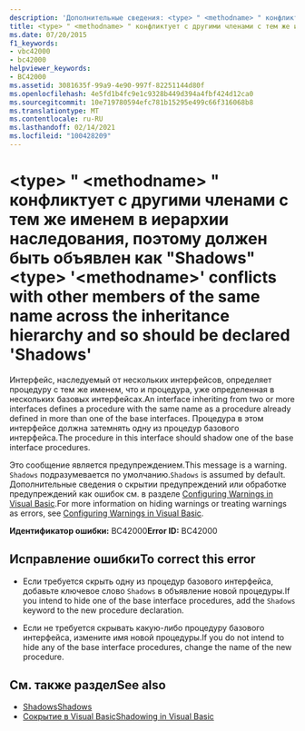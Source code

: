 ```yaml
---
description: 'Дополнительные сведения: <type> " <methodname> " конфликтует с другими членами с тем же именем в иерархии наследования, поэтому должен быть объявлен как "Shadows"'
title: <type> " <methodname> " конфликтует с другими членами с тем же именем в иерархии наследования, поэтому должен быть объявлен как "Shadows"
ms.date: 07/20/2015
f1_keywords:
- vbc42000
- bc42000
helpviewer_keywords:
- BC42000
ms.assetid: 3081635f-99a9-4e90-997f-82251144d80f
ms.openlocfilehash: 4e5fd1b4fc9e1c9328b449d394a4fbf424d12ca0
ms.sourcegitcommit: 10e719780594efc781b15295e499c66f316068b8
ms.translationtype: MT
ms.contentlocale: ru-RU
ms.lasthandoff: 02/14/2021
ms.locfileid: "100428209"
---
```

# <a name="type-methodname-conflicts-with-other-members-of-the-same-name-across-the-inheritance-hierarchy-and-so-should-be-declared-shadows"></a><span data-ttu-id="d6eba-103">\<type> " \<methodname> " конфликтует с другими членами с тем же именем в иерархии наследования, поэтому должен быть объявлен как "Shadows"</span><span class="sxs-lookup"><span data-stu-id="d6eba-103">\<type> '\<methodname>' conflicts with other members of the same name across the inheritance hierarchy and so should be declared 'Shadows'</span></span>

<span data-ttu-id="d6eba-104">Интерфейс, наследуемый от нескольких интерфейсов, определяет процедуру с тем же именем, что и процедура, уже определенная в нескольких базовых интерфейсах.</span><span class="sxs-lookup"><span data-stu-id="d6eba-104">An interface inheriting from two or more interfaces defines a procedure with the same name as a procedure already defined in more than one of the base interfaces.</span></span> <span data-ttu-id="d6eba-105">Процедура в этом интерфейсе должна затемнять одну из процедур базового интерфейса.</span><span class="sxs-lookup"><span data-stu-id="d6eba-105">The procedure in this interface should shadow one of the base interface procedures.</span></span>  
  
 <span data-ttu-id="d6eba-106">Это сообщение является предупреждением.</span><span class="sxs-lookup"><span data-stu-id="d6eba-106">This message is a warning.</span></span> <span data-ttu-id="d6eba-107">`Shadows` подразумевается по умолчанию.</span><span class="sxs-lookup"><span data-stu-id="d6eba-107">`Shadows` is assumed by default.</span></span> <span data-ttu-id="d6eba-108">Дополнительные сведения о скрытии предупреждений или обработке предупреждений как ошибок см. в разделе [Configuring Warnings in Visual Basic](/visualstudio/ide/configuring-warnings-in-visual-basic).</span><span class="sxs-lookup"><span data-stu-id="d6eba-108">For more information on hiding warnings or treating warnings as errors, see [Configuring Warnings in Visual Basic](/visualstudio/ide/configuring-warnings-in-visual-basic).</span></span>  
  
 <span data-ttu-id="d6eba-109">**Идентификатор ошибки:** BC42000</span><span class="sxs-lookup"><span data-stu-id="d6eba-109">**Error ID:** BC42000</span></span>  
  
## <a name="to-correct-this-error"></a><span data-ttu-id="d6eba-110">Исправление ошибки</span><span class="sxs-lookup"><span data-stu-id="d6eba-110">To correct this error</span></span>  
  
- <span data-ttu-id="d6eba-111">Если требуется скрыть одну из процедур базового интерфейса, добавьте ключевое слово `Shadows` в объявление новой процедуры.</span><span class="sxs-lookup"><span data-stu-id="d6eba-111">If you intend to hide one of the base interface procedures, add the `Shadows` keyword to the new procedure declaration.</span></span>  
  
- <span data-ttu-id="d6eba-112">Если не требуется скрывать какую-либо процедуру базового интерфейса, измените имя новой процедуры.</span><span class="sxs-lookup"><span data-stu-id="d6eba-112">If you do not intend to hide any of the base interface procedures, change the name of the new procedure.</span></span>  
  
## <a name="see-also"></a><span data-ttu-id="d6eba-113">См. также раздел</span><span class="sxs-lookup"><span data-stu-id="d6eba-113">See also</span></span>

- [<span data-ttu-id="d6eba-114">Shadows</span><span class="sxs-lookup"><span data-stu-id="d6eba-114">Shadows</span></span>](../language-reference/modifiers/shadows.md)
- [<span data-ttu-id="d6eba-115">Сокрытие в Visual Basic</span><span class="sxs-lookup"><span data-stu-id="d6eba-115">Shadowing in Visual Basic</span></span>](../programming-guide/language-features/declared-elements/shadowing.md)
